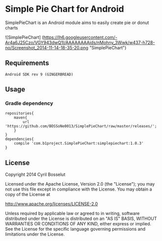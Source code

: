 Simple Pie Chart for Android
============================

SimplePieChart is an Android module aims to easily create pie or donut charts

![SimplePieChart] (https://lh6.googleusercontent.com/-Ar4a6J25Czo/VGY943dwQ1I/AAAAAAAAids/nMohny_3Wwk/w437-h728-no/Screenshot_2014-11-14-18-35-20.png "SimplePieChart")

## Requirements

    Android SDK rev 9 (GINGERBREAD)

## Usage

### Gradle dependency

    repositories{
        maven{
            url 'https://github.com/BOSSoNe0013/SimplePieChart/raw/master/releases/';
        }
    }
    dependencies{
        compile 'com.b1project.SimplePieChart:simplepiechart:1.0.3'
    }

## License

Copyright 2014 Cyril Bosselut

Licensed under the Apache License, Version 2.0 (the "License");
you may not use this file except in compliance with the License.
You may obtain a copy of the License at

   http://www.apache.org/licenses/LICENSE-2.0

Unless required by applicable law or agreed to in writing, software
distributed under the License is distributed on an "AS IS" BASIS,
WITHOUT WARRANTIES OR CONDITIONS OF ANY KIND, either express or implied.
See the License for the specific language governing permissions and
limitations under the License.